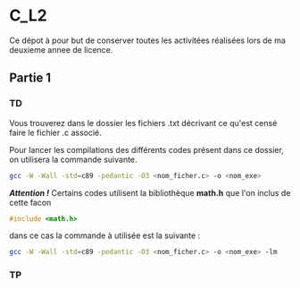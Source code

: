# C_L2

Ce dépot à pour but de conserver toutes les activitées réalisées lors de ma deuxieme annee de licence.

## Partie 1

### TD

Vous trouverez dans le dossier les fichiers .txt décrivant ce qu'est censé faire le fichier .c associé.

Pour lancer les compilations des différents codes présent dans ce dossier, on utilisera la commande suivante.

```bash
gcc -W -Wall -std=c89 -pedantic -O3 <nom_ficher.c> -o <nom_exe>
```

**_Attention !_** Certains codes utilisent la bibliothèque **math.h** que l'on inclus de cette facon

```c
#include <math.h>
```

dans ce cas la commande à utilisée est la
suivante :

```bash
gcc -W -Wall -std=c89 -pedantic -O3 <nom_ficher.c> -o <nom_exe> -lm
```

### TP
